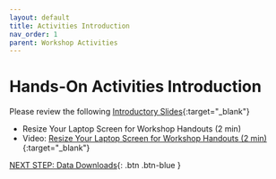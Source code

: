 ```yaml
---
layout: default
title: Activities Introduction
nav_order: 1
parent: Workshop Activities
---
```

# Hands-On Activities Introduction

Please review the following [Introductory Slides](https://docs.google.com/presentation/d/1Mou13Jn0VUoK6b0tSHz_A-_r6-fHS5v87Mj9MGCBRcM/edit#slide=id.g43cf57a7c2_0_0){:target="_blank"}


- Resize Your Laptop Screen for Workshop Handouts (2 min)<br>
- Video: [Resize Your Laptop Screen for Workshop Handouts (2 min)](https://www.youtube.com/watch?v=Igk5hZUfzN0){:target="_blank"}

[NEXT STEP: Data Downloads](data-downloads.html){: .btn .btn-blue }
